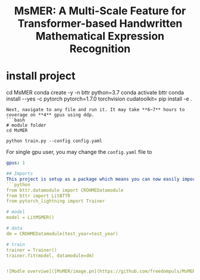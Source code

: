 <div align="center">    
 
# MsMER: A Multi-Scale Feature for Transformer-based Handwritten Mathematical Expression Recognition    


</div>
 

# install project   
cd MsMER
conda create -y -n bttr python=3.7
conda activate bttr
conda install --yes -c pytorch pytorch=1.7.0 torchvision cudatoolkit=<your-cuda-version>
pip install -e .   
 ```   
 Next, navigate to any file and run it. It may take **6~7** hours to coverage on **4** gpus using ddp.
 ```bash
# module folder
cd MsMER

python train.py --config config.yaml  
```

For single gpu user, you may change the `config.yaml` file to
```yaml
gpus: 1

## Imports
This project is setup as a package which means you can now easily import any file into any other file like so:
```python
from bttr.datamodule import CROHMEDatamodule
from bttr import LitBTTR
from pytorch_lightning import Trainer

# model
model = LitMSMER()

# data
dm = CROHMEDatamodule(test_year=test_year)

# train
trainer = Trainer()
trainer.fit(model, datamodule=dm)


![Modle overviwe]([MsMER/image.pn](https://github.com/freedompuls/MsMER/blob/main/image.png)https://github.com/freedompuls/MsMER/blob/main/image.pngg)



